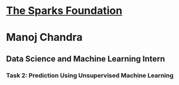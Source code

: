 # <a href = "https://www.thesparksfoundationsingapore.org/">The Sparks Foundation</a>
# Manoj Chandra
## Data Science and Machine Learning Intern
### Task 2: Prediction Using Unsupervised Machine Learning
